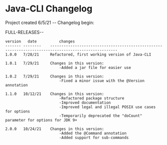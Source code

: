 # Java-CLI Changelog

Project created 6/5/21 -- Changelog begin:

FULL-RELEASES--

	version   date          changes
	------- --------    ----------------------------------------------------------------------------------------------------
	1.0.0   7/28/21     Refactored, first working version of Java-CLI

    1.0.1   7/29/21     Changes in this version:
                            -Added a jar file for easier use

    1.0.2   7/29/21     Changes in this version:
                            -Fixed a minor issue with the @Version annotation

    1.1.0   10/12/21    Changes in this version:
                            -Refactored package structure
                            -Improved documentation
                            -Improved legal and illegal POSIX use cases for options
                            -Temporarily deprecated the "doCount" parameter for options for JDK 9+

    2.0.0   10/24/21    Changes in this version:
                            -Added the @Command annotation
                            -Added support for sub-commands